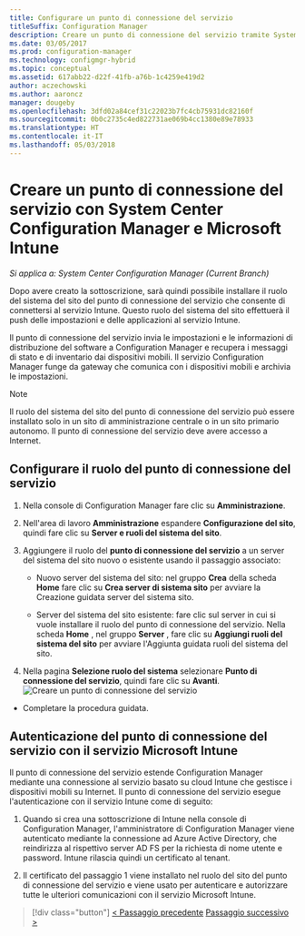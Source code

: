 ```yaml
---
title: Configurare un punto di connessione del servizio
titleSuffix: Configuration Manager
description: Creare un punto di connessione del servizio tramite System Center Configuration Manager.
ms.date: 03/05/2017
ms.prod: configuration-manager
ms.technology: configmgr-hybrid
ms.topic: conceptual
ms.assetid: 617abb22-d22f-41fb-a76b-1c4259e419d2
author: aczechowski
ms.author: aaroncz
manager: dougeby
ms.openlocfilehash: 3dfd02a84cef31c22023b7fc4cb75931dc82160f
ms.sourcegitcommit: 0b0c2735c4ed822731ae069b4cc1380e89e78933
ms.translationtype: HT
ms.contentlocale: it-IT
ms.lasthandoff: 05/03/2018
---
```

# <a name="create-a-service-connection-point-with-system-center-configuration-manager-and-microsoft-intune"></a>Creare un punto di connessione del servizio con System Center Configuration Manager e Microsoft Intune

*Si applica a: System Center Configuration Manager (Current Branch)*

Dopo avere creato la sottoscrizione, sarà quindi possibile installare il ruolo del sistema del sito del punto di connessione del servizio che consente di connettersi al servizio Intune. Questo ruolo del sistema del sito effettuerà il push delle impostazioni e delle applicazioni al servizio Intune.

 Il punto di connessione del servizio invia le impostazioni e le informazioni di distribuzione del software a Configuration Manager e recupera i messaggi di stato e di inventario dai dispositivi mobili. Il servizio Configuration Manager funge da gateway che comunica con i dispositivi mobili e archivia le impostazioni.

> [!NOTE]
>  Il ruolo del sistema del sito del punto di connessione del servizio può essere installato solo in un sito di amministrazione centrale o in un sito primario autonomo. Il punto di connessione del servizio deve avere accesso a Internet.


## <a name="configure-the-service-connection-point-role"></a>Configurare il ruolo del punto di connessione del servizio

1.  Nella console di Configuration Manager fare clic su **Amministrazione**.

2.  Nell'area di lavoro **Amministrazione** espandere **Configurazione del sito**, quindi fare clic su **Server e ruoli del sistema del sito**.

3.  Aggiungere il ruolo del **punto di connessione del servizio** a un server del sistema del sito nuovo o esistente usando il passaggio associato:

    -   Nuovo server del sistema del sito: nel gruppo **Crea** della scheda **Home** fare clic su **Crea server di sistema sito** per avviare la Creazione guidata server del sistema sito.

    -   Server del sistema del sito esistente: fare clic sul server in cui si vuole installare il ruolo del punto di connessione del servizio. Nella scheda **Home** , nel gruppo **Server** , fare clic su **Aggiungi ruoli del sistema del sito** per avviare l'Aggiunta guidata ruoli del sistema del sito.

4.  Nella pagina **Selezione ruolo del sistema** selezionare **Punto di connessione del servizio**, quindi fare clic su **Avanti**.
![Creare un punto di connessione del servizio](../media/mdm-service-connection-point.png)

* Completare la procedura guidata.

## <a name="how-does-the-service-connection-point-authenticate-with-the-microsoft-intune-service"></a>Autenticazione del punto di connessione del servizio con il servizio Microsoft Intune
 Il punto di connessione del servizio estende Configuration Manager mediante una connessione al servizio basato su cloud Intune che gestisce i dispositivi mobili su Internet. Il punto di connessione del servizio esegue l'autenticazione con il servizio Intune come di seguito:

1.  Quando si crea una sottoscrizione di Intune nella console di Configuration Manager, l'amministratore di Configuration Manager viene autenticato mediante la connessione ad Azure Active Directory, che reindirizza al rispettivo server AD FS per la richiesta di nome utente e password. Intune rilascia quindi un certificato al tenant.

2.  Il certificato del passaggio 1 viene installato nel ruolo del sito del punto di connessione del servizio e viene usato per autenticare e autorizzare tutte le ulteriori comunicazioni con il servizio Microsoft Intune.

> [!div class="button"]
[< Passaggio precedente](terms-and-conditions.md)  [Passaggio successivo >](enable-platform-enrollment.md)
